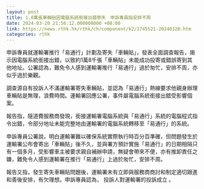 ```yaml
---
layout: post
title: 1.8萬張車輛貼因電腦系統銜接出錯寄失　申訴專員指安排不周
date: 2024-03-20 21:56:12.000000000 +08:00
link: https://news.rthk.hk/rthk/ch/component/k2/1745521-20240320.htm
categories: rthk
---
```


申訴專員就運輸署推行「易通行」計劃及寄失「車輛貼」，發表全面調查報告，揭示因電腦系統銜接出錯，以致約1萬8千張「車輛貼」未能成功投寄或錯誤寄到其他地址。公署認為，難免令人感到運輸署推行「易通行」過於匆忙，安排不周，亦似乎過於樂觀。

調查源自有投訴人不滿運輸署寄失車輛貼，並認為「易通行」熱線要求他親身辦理車輛貼是無理，浪費時間。運輸署回應公署，事件屬電腦系統銜接出錯受影響個案。

報告指，隧道費服務商發現，銜接運輸署電腦系統與「易通行」系統的電腦程式指令出錯，令部分地址未能完整地由運輸署的電腦系統轉移至「易通行」的系統。

申訴專員公署說，明白運輸署難以確保系統實際執行時百分百準確，但問題發生於運輸署公布會寄出「車輛貼」後不久，並與署方預計實施「易通行」的日期相隔只有一個多月，受影響車主被要求親自補辦申請，無疑會帶來不便，亦有推卸責任之嫌，難免令人感到運輸署在推行「易通行」上過於匆忙，安排不周。

報告又指，發生寄失車輛貼問題後，運輸署未有立即與服務商商討和制定適切跟進和善後安排，有欠理想。申訴專員認為， 投訴人對運輸署的投訴成立 。

